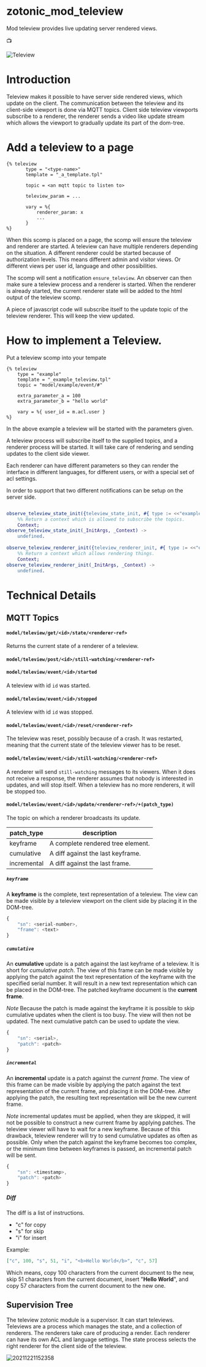 # zotonic_mod_teleview

Mod teleview provides live updating server rendered views.

📺

![Teleview](https://user-images.githubusercontent.com/1024972/142467768-6838d498-2611-40dd-ae3a-60b5e474d047.jpg)

# Introduction

Teleview makes it possible to have server side rendered views, which update on the client. The communication
between the teleview and its client-side viewport is done via MQTT topics. Client side teleview viewports 
subscribe to a renderer, the renderer sends a video like update stream which allows the viewport to gradually
update its part of the dom-tree.

# Add a teleview to a page

```
{% teleview 
       type = "<type-name>"
       template = "_a_template.tpl"
       
       topic = <an mqtt topic to listen to>
       
       teleview_param = ...
       
       vary = %{
           renderer_param: x
           ... 
       }
%}
```

When this scomp is placed on a page, the scomp will ensure the teleview and renderer are started. A teleview
can have multiple renderers depending on the situation. A different renderer could be started because of 
authorization levels. This means different admin and visitor views. Or different views per user id, language
and other possibilities.

The scomp will sent a notification `ensure_teleview`. An observer can then make sure a teleview process and 
a renderer is started. When the renderer is already started, the current renderer state will be added to the
html output of the teleview scomp.

A piece of javascript code will subscribe itself to the update topic of the teleview renderer. This will keep
the view updated.


# How to implement a Teleview.

Put a teleview scomp into your tempate

```
{% teleview
    type = "example"
    template = "_example_teleview.tpl"
    topic = "model/example/event/#"
    
    extra_parameter_a = 100
    extra_parameter_b = "hello world"
    
    vary = %{ user_id = m.acl.user }
%}
```

In the above example a teleview will be started with the parameters given. 

A teleview process will subscribe itself to the supplied topics, and a
renderer process will be started. It will take care of rendering and sending
updates to the client side viewer.

Each renderer can have different parameters so they can render the interface
in different languages, for different users, or with a special set of acl 
settings.

In order to support that two different notifications can be setup on the 
server side.

```erlang

observe_teleview_state_init({teleview_state_init, #{ type := <<"example">> }=Args}, Context) ->
    %% Return a context which is allowed to subscribe the topics.
    Context;
observe_teleview_state_init(_InitArgs, _Context) ->
    undefined.
    
observe_teleview_renderer_init({teleview_renderer_init, #{ type := <<"example">> }=Args}, Context) ->
    %% Return a context which allows rendering things.
    Context;
observe_teleview_renderer_init(_InitArgs, _Context) ->
    undefined.
```
    



# Technical Details

## MQTT Topics

#### `model/teleview/get/<id>/state/<renderer-ref>`

Returns the current state of a renderer of a teleview.

#### `model/teleview/post/<id>/still-watching/<renderer-ref>`

#### `model/teleview/event/<id>/started`

A teleview with id `id` was started.

#### `model/teleview/event/<id>/stopped`

A teleview with id `id` was stopped.

#### `model/teleview/event/<id>/reset/<renderer-ref>`

The teleview was reset, possibly because of a crash. It was restarted, meaning that
the current state of the teleview viewer has to be reset.

#### `model/teleview/event/<id>/still-watching/<renderer-ref>`

A renderer will send `still-watching` messages to its viewers. When it does not
receive a response, the renderer assumes that nobody is interested in updates, 
and will stop itself. When a teleview has no more renderers, it will be stopped 
too.

#### `model/teleview/event/<id>/update/<renderer-ref>/+(patch_type)`

The topic on which a renderer broadcasts its update.

| patch_type  | description                        |
| ----------- | ---------------------------------- |
| keyframe    | A complete rendered tree element.  |
| cumulative  | A diff against the last keyframe.  |
| incremental | A diff against the last frame.     |

##### `keyframe`

A **keyframe** is the complete, text representation of a teleview. The view can be made visible
by a teleview viewport on the client side by placing it in the DOM-tree.

```javascript
{
    "sn": <serial-number>,
    "frame": <text>
}
```

##### `cumulative`

An **cumulative** update is a patch against the last keyframe of a teleview. It is short for
*cumulative patch*. The view of this frame can be made visible by applying the patch against the
text representation of the keyframe with the specified serial number. It will result in a new
text representation which can be placed in the DOM-tree. The patched keyframe document is
the **current frame**.

*Note* Because the patch is made against the keyframe it is possible to skip cumulative updates
when the client is too busy. The view will then not be updated. The next cumulative patch can be
used to update the view.

```javascript
{
    "sn": <serial>,
    "patch": <patch>
}
```

##### `incremental`

An **incremental** update is a patch against the *current frame*. The view of this frame can
be made visible by applying the patch against the text representation of the 
current frame, and placing it in the DOM-tree. After applying the patch, the resulting text 
representation will be the new current frame.

*Note* incremental updates must be applied, when they are skipped, it will not be possible to
construct a new current frame by applying patches. The teleview viewer will have to wait for 
a new keyframe. Because of this drawback, teleview renderer will try to send cumulative updates
as often as possible. Only when the patch against the keyframe becomes too complex, or the minimum time
between keyframes is passed, an incremental patch will be sent.

```javascript
{
    "sn": <timestamp>,
    "patch": <patch>
}
```

##### Diff

The diff is a list of instructions.

   - "c" for copy
   - "s" for skip
   - "i" for insert

Example:

```json
["c", 100, "s", 51, "i", "<b>Hello World</b>", "c", 57]
```

Which means, copy 100 characters from the current document to the new, skip 51 characters from the current document, insert "<b>Hello World</b>", and copy 57 characters from the current document to the new one.

## Supervision Tree

The teleview zotonic module is a supervisor. It can start televiews. Televiews are a process which manages
the state, and a collection of renderers. The renderers take care of producing a render. Each renderer can 
have its own ACL and language settings. The state process selects the right renderer for the client side of
the teleview.

![20211221152358](https://user-images.githubusercontent.com/1024972/146945749-2d6a1d65-ad8f-4f90-828d-a6f6cb8360cc.png)

